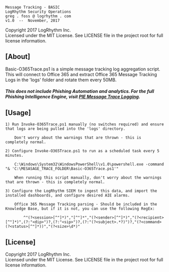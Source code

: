 
    Message Tracking - BASIC
    LogRhythm Security Operations
    greg . foss @ logrhythm . com
    v1.0  --  November, 2017

Copyright 2017 LogRhythm Inc.   
Licensed under the MIT License. See LICENSE file in the project root for full license information.


## [About]
    
Basic-O365Trace.ps1 is a simple message tracking log aggregation script. This will connect to Office 365 and extract Office 365 Message Tracking Logs in the 'logs' folder and rotate them every 50MB.

##### This does not include Phishing Automation and analytics. For the full Phishing Intelligence Engine, visit [PIE Message Trace Logging](/Scripts/PIE_Message-Trace-Logging/).


## [Usage]

	1) Run Invoke-O365Trace.ps1 manually (no switches required) and ensure that logs are being pulled into the 'logs' directory.

        Don't worry about the warnings that are thrown - this is completely normal.

    2) Configure Invoke-O365Trace.ps1 to run as a scheduled task every 5 minutes.
        
        C:\Windows\System32\WindowsPowerShell\v1.0\powershell.exe -command "& 'C:\MESASAGE_TRACE_FOLDER\Basic-O365Trace.ps1'"

        When running this script manually, don't worry about the warnings that are thrown - this is completely normal.

    3) Configure the LogRhythm SIEM to ingest this data, and import the installed dashboards, and configure desired AIE alarms.

        Office 365 Message Tracking parsing - Should be included in the Knowledge Base, but if it is not, you can use the following RegEx:
            
            ^"(?<session>[^"]*)","[^"]*","(?<sender>[^"]*)","(?<recipient>[^"]*)",(?:"<dip>")?,(?:"<sip>")?,(?:"(?<subject>.*?)")?,"(?<command>(?<status>[^"]*))","(?<size>\d*)"


## [License]

Copyright 2017 LogRhythm Inc.   
Licensed under the MIT License. See LICENSE file in the project root for full license information.
